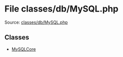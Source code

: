 File classes/db/MySQL.php
=========

Source: [classes/db/MySQL.php](https://github.com/PrestaShop/PrestaShop/blob/1.6.1.2/classes/db/MySQL.php)


Classes
-------

* [MySQLCore](class.MySQLCore.md)

